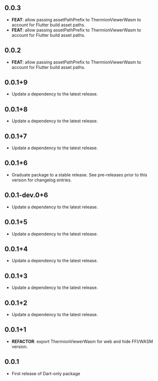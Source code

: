 ## 0.0.3

 - **FEAT**: allow passing assetPathPrefix to ThermionViewerWasm to account for Flutter build asset paths.
 - **FEAT**: allow passing assetPathPrefix to ThermionViewerWasm to account for Flutter build asset paths.

## 0.0.2

 - **FEAT**: allow passing assetPathPrefix to ThermionViewerWasm to account for Flutter build asset paths.

## 0.0.1+9

 - Update a dependency to the latest release.

## 0.0.1+8

 - Update a dependency to the latest release.

## 0.0.1+7

 - Update a dependency to the latest release.

## 0.0.1+6

 - Graduate package to a stable release. See pre-releases prior to this version for changelog entries.

## 0.0.1-dev.0+6

 - Update a dependency to the latest release.

## 0.0.1+5

 - Update a dependency to the latest release.

## 0.0.1+4

 - Update a dependency to the latest release.

## 0.0.1+3

 - Update a dependency to the latest release.

## 0.0.1+2

 - Update a dependency to the latest release.

## 0.0.1+1

 - **REFACTOR**: export ThermionViewerWasm for web and hide FFI/WASM version.

## 0.0.1
* First release of Dart-only package
